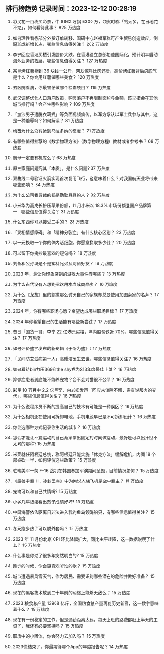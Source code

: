 
## 排行榜趋势 记录时间：2023-12-12 00:28:19
  
  1. 彩民花一百块买彩票，中 8662 万捐 5300 万，领奖时称「钱太多，在当地花不完」，如何看待此事？ 825 万热度
    
  2. 如何理性看待部分外贸订单转移，国研中心赵福军称可产生贸易创造效应，倒逼形成新增长点，哪些信息值得关注？ 262 万热度
    
  3. 李宁回应香港买楼引发股价大跌，在香港设立总部加速国际化，预计明年启动海外业务的拓展，哪些信息值得关注？ 127 万热度
    
  4. 某皇烤红薯卖到 36 块钱一公斤，网友惊呼比肉还贵，高价烤红薯背后的底气是什么？你会用红薯做哪些美食？ 120 万热度
    
  5. 去医院看病，你最害怕做哪个检查项目？ 118 万热度
    
  6. 武汉调整优化人口落户政策，购房落户不再限制面积与金额，该举措会在其他城市推行吗？会产生哪些影响？ 109 万热度
    
  7. 「加沙男子遭脱衣羁押」等负面视频疯传，以军方承认以军士兵参与其中，这是一种羞辱吗？如何解读？ 81 万热度
    
  8. 梅西为什么没有达到马拉多纳的高度？ 71 万热度
    
  9. 有哪些值得推荐的《数学物理方法》（数学物理方程）教材或者参考书？ 68 万热度
    
  10. 航母一定要有机库么？ 68 万热度
    
  11. 原生家庭问题究其「本质」，是什么问题? 37 万热度
    
  12. 双曲线二号验证火箭实现首次复用飞行，这意味着什么？对我国航天业将带来哪些影响？ 34 万热度
    
  13. 为什么公司裁员裁的都是勤勤恳恳的人？ 32 万热度
    
  14. 小米华为高成长挤压苹果份额，11 月小米以 18.3% 市场份额登国产品牌第一，哪些信息值得关注？ 31 万热度
    
  15. 什么东西你可以接受二手的？ 28 万热度
    
  16. 「双相情感障碍」和「精神分裂症」有什么核心区别？ 23 万热度
    
  17. 以一元换取一个你的体内活细胞，你愿意换取多少钱？ 20 万热度
    
  18. 可以留下你摘抄最喜欢的短句吗？ 18 万热度
    
  19. 刘备和公孙瓒是不是塑料兄弟及同窗好友？ 18 万热度
    
  20. 2023 年，最让你印象深刻的游戏大事件有哪些？ 18 万热度
    
  21. 为什么古代没有人想到把饮用水当成商品卖？ 18 万热度
    
  22. 为什么《龙族》里的凯撒那么讨厌自己的家族却总是使用加图索家的名声？ 17 万热度
    
  23. 2024 年，你有哪些职场心愿？希望达成哪些职场目标？ 17 万热度
    
  24. 2024 年你希望自己的生活能有哪些新尝试？ 17 万热度
    
  25. 昔日「国货一哥」李宁 22 亿港元买楼，年内股价跌近 70%，哪些信息值得关注？ 17 万热度
    
  26. 如何评价盛宇发布的新专辑《于斯为盛》? 17 万热度
    
  27. 「民间防艾滋病第一人」高耀洁医生去世，哪些信息值得关注？ 16 万热度
    
  28. 如何看待bin力压369和the shy成为S13年度最佳上单？ 16 万热度
    
  29. 抑郁症患者到底能不能养宠物？会不会对猫很不公平？ 16 万热度
    
  30. 彩民 10 万押中 2.2 亿巨奖，白岩松发声「回应未消除不解，需有说服力的交代」，哪些信息值得关注？ 16 万热度
    
  31. 为什么说程序员不断的提高自己的技术有可能是一种误区？ 16 万热度
    
  32. 为什么相机还在使用可拆卸电池，手机电池早已是不可拆卸设计？ 16 万热度
    
  33. 你会选哪种方式记录你生活的城市？ 16 万热度
    
  34. 怎么才能让不爱运动的自己渐渐拿出固定的时间做运动，最好是可以出汗但不太累的那种? 15 万热度
    
  35. 米莱就任阿根廷总统，称阿根廷只能实施「休克疗法」缓解危机，内阁 18 个部被砍一半，如何评价这些政策？ 15 万热度
    
  36. 驻韩美军一架 F-16 战机在韩国参加军演期间坠毁，目前情况如何？ 15 万热度
    
  37. 《魔兽争霸 Ⅲ：冰封王座》中为何说人族飞机是空中霸主？ 15 万热度
    
  38. 宠物可以和自己共情吗? 15 万热度
    
  39. 小学几年级能看出孩子成绩好坏? 15 万热度
    
  40. 中国海警依法驱离日非法进入我钓鱼岛领海船只，有哪些信息值得关注？ 15 万热度
    
  41. 冬天跑步热了可以脱外套吗？ 15 万热度
    
  42. 2023 年 11 月份北京 CPI 环比降幅扩大，同比由平转降，这一数据说明了什么？ 15 万热度
    
  43. 什么事是你过了很多年突然明白的? 15 万热度
    
  44. 跑步的时候，你会更喜欢听谁的歌？ 15 万热度
    
  45. 城市遭遇暴风雪天气，作为居民，需要识别哪些潜在的危险并做好准备？ 15 万热度
    
  46. 现在的黑客技术放到二十年前的网络上能够无敌么？ 15 万热度
    
  47. 2023 粮食总产量 13908 亿斤，全国粮食总产量再创历史新高，这一数字意味着什么？ 15 万热度
    
  48. 现在有一份稳定的工作，但是通勤距离太远，每天上班的路费都赶上半天的工资了，我还有必要坚持吗？ 15 万热度
    
  49. 职场中的小团体，你会努力去加入吗？ 15 万热度
    
  50. 2023快结束了，你最期待哪个App的年度报告呢？ 14 万热度
    